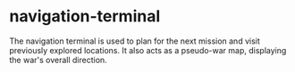
# navigation-terminal
The navigation terminal is used to plan for the next mission and visit previously explored locations. It also acts as a pseudo-war map, displaying the war's overall direction.
